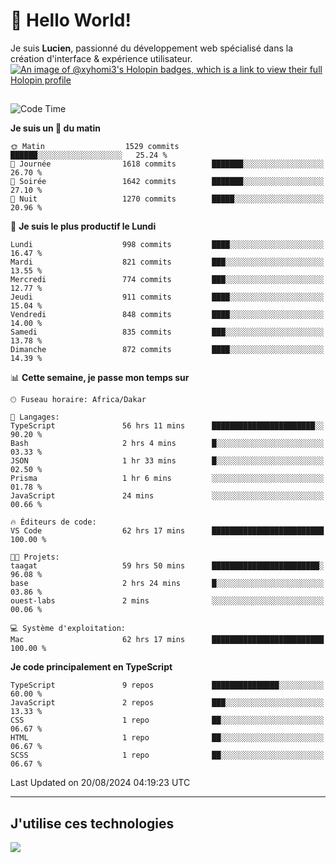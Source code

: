 # 👋 Hello World!

Je suis **Lucien**, passionné du développement web spécialisé dans la création d'interface & expérience utilisateur.
[![An image of @xyhomi3's Holopin badges, which is a link to view their full Holopin profile](https://holopin.me/xyhomi3)](https://holopin.io/@xyhomi3)

##

<!--START_SECTION:waka-->
![Code Time](http://img.shields.io/badge/Code%20Time-1%2C822%20hrs%2049%20mins-blue)

**Je suis un 🐤 du matin** 

```text
🌞 Matin                  1529 commits        ██████░░░░░░░░░░░░░░░░░░░   25.24 % 
🌆 Journée                1618 commits        ███████░░░░░░░░░░░░░░░░░░   26.70 % 
🌃 Soirée                 1642 commits        ███████░░░░░░░░░░░░░░░░░░   27.10 % 
🌙 Nuit                   1270 commits        █████░░░░░░░░░░░░░░░░░░░░   20.96 % 
```
📅 **Je suis le plus productif le Lundi** 

```text
Lundi                    998 commits         ████░░░░░░░░░░░░░░░░░░░░░   16.47 % 
Mardi                    821 commits         ███░░░░░░░░░░░░░░░░░░░░░░   13.55 % 
Mercredi                 774 commits         ███░░░░░░░░░░░░░░░░░░░░░░   12.77 % 
Jeudi                    911 commits         ████░░░░░░░░░░░░░░░░░░░░░   15.04 % 
Vendredi                 848 commits         ████░░░░░░░░░░░░░░░░░░░░░   14.00 % 
Samedi                   835 commits         ███░░░░░░░░░░░░░░░░░░░░░░   13.78 % 
Dimanche                 872 commits         ████░░░░░░░░░░░░░░░░░░░░░   14.39 % 
```


📊 **Cette semaine, je passe mon temps sur** 

```text
🕑︎ Fuseau horaire: Africa/Dakar

💬 Langages: 
TypeScript               56 hrs 11 mins      ███████████████████████░░   90.20 % 
Bash                     2 hrs 4 mins        █░░░░░░░░░░░░░░░░░░░░░░░░   03.33 % 
JSON                     1 hr 33 mins        █░░░░░░░░░░░░░░░░░░░░░░░░   02.50 % 
Prisma                   1 hr 6 mins         ░░░░░░░░░░░░░░░░░░░░░░░░░   01.78 % 
JavaScript               24 mins             ░░░░░░░░░░░░░░░░░░░░░░░░░   00.66 % 

🔥 Éditeurs de code: 
VS Code                  62 hrs 17 mins      █████████████████████████   100.00 % 

🐱‍💻 Projets: 
taagat                   59 hrs 50 mins      ████████████████████████░   96.08 % 
base                     2 hrs 24 mins       █░░░░░░░░░░░░░░░░░░░░░░░░   03.86 % 
ouest-labs               2 mins              ░░░░░░░░░░░░░░░░░░░░░░░░░   00.06 % 

💻 Système d'exploitation: 
Mac                      62 hrs 17 mins      █████████████████████████   100.00 % 
```

**Je code principalement en TypeScript** 

```text
TypeScript               9 repos             ███████████████░░░░░░░░░░   60.00 % 
JavaScript               2 repos             ███░░░░░░░░░░░░░░░░░░░░░░   13.33 % 
CSS                      1 repo              ██░░░░░░░░░░░░░░░░░░░░░░░   06.67 % 
HTML                     1 repo              ██░░░░░░░░░░░░░░░░░░░░░░░   06.67 % 
SCSS                     1 repo              ██░░░░░░░░░░░░░░░░░░░░░░░   06.67 % 
```




 Last Updated on 20/08/2024 04:19:23 UTC
<!--END_SECTION:waka-->
---

## J'utilise ces technologies

<p align="left">
  <a href="https://skillicons.dev">
    <img src="https://skillicons.dev/icons?i=ts,js,md,scss,tailwind,react,docker,express,astro,vite,nextjs,vercel,figma,ableton" />
  </a>
</p>

